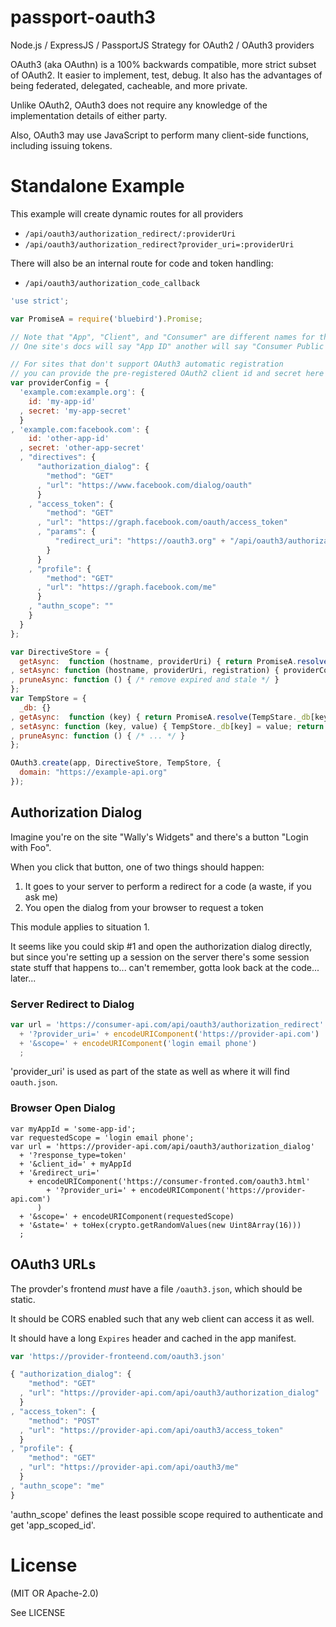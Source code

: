passport-oauth3
===============

Node.js / ExpressJS / PassportJS Strategy for OAuth2 / OAuth3 providers


OAuth3 (aka OAuthn) is a 100% backwards compatible, more strict subset of OAuth2.
It easier to implement, test, debug.
It also has the advantages of being federated, delegated, cacheable, and more private.

Unlike OAuth2, OAuth3 does not require any knowledge of the implementation details
of either party.

Also, OAuth3 may use JavaScript to perform many client-side functions,
including issuing tokens.

Standalone Example
==================

This example will create dynamic routes for all providers

  * `/api/oauth3/authorization_redirect/:providerUri`
  * `/api/oauth3/authorization_redirect?provider_uri=:providerUri`

There will also be an internal route for code and token handling:

  * `/api/oauth3/authorization_code_callback`

```javascript
'use strict';

var PromiseA = require('bluebird').Promise;

// Note that "App", "Client", and "Consumer" are different names for the same thing
// One site's docs will say "App ID" another will say "Consumer Public Key", etc - but they're the same.

// For sites that don't support OAuth3 automatic registration
// you can provide the pre-registered OAuth2 client id and secret here
var providerConfig = {
  'example.com:example.org': {
    id: 'my-app-id'
  , secret: 'my-app-secret'
  }
, 'example.com:facebook.com': {
    id: 'other-app-id'
  , secret: 'other-app-secret'
  , "directives": {
      "authorization_dialog": {
        "method": "GET"
      , "url": "https://www.facebook.com/dialog/oauth"
      }
    , "access_token": {
        "method": "GET"
      , "url": "https://graph.facebook.com/oauth/access_token"
      , "params": {
          "redirect_uri": "https://oauth3.org" + "/api/oauth3/authorization_code_callback/facebook.com"
        }
      }
    , "profile": {
        "method": "GET"
      , "url": "https://graph.facebook.com/me"
      }
    , "authn_scope": ""
    }
  }
};

var DirectiveStore = {
  getAsync:  function (hostname, providerUri) { return PromiseA.resolve(providerConfig[hostname + ':' + providerUri]); }
, setAsync: function (hostname, providerUri, registration) { providerConfig[hostname + ':' + providerUri] = registration; return PromiseA.resolve(); }
, pruneAsync: function () { /* remove expired and stale */ }
};
var TempStore = {
  _db: {}
, getAsync:  function (key) { return PromiseA.resolve(TempStare._db[key]); }
, setAsync: function (key, value) { TempStore._db[key] = value; return PromiseA.resolve(); }
, pruneAsync: function () { /* ... */ }
};

OAuth3.create(app, DirectiveStore, TempStore, {
  domain: "https://example-api.org"
});
```

Authorization Dialog
-------------------

Imagine you're on the site "Wally's Widgets" and there's a button "Login with Foo".

When you click that button, one of two things should happen:

1. It goes to your server to perform a redirect for a code (a waste, if you ask me)
2. You open the dialog from your browser to request a token

This module applies to situation 1.

It seems like you could skip #1 and open the authorization dialog directly,
but since you're setting up a session on the server there's some session state
stuff that happens to... can't remember, gotta look back at the code... later...

### Server Redirect to Dialog

```javascript
var url = 'https://consumer-api.com/api/oauth3/authorization_redirect'
  + '?provider_uri=' + encodeURIComponent('https://provider-api.com')
  + '&scope=' + encodeURIComponent('login email phone')
  ;
```

'provider_uri' is used as part of the state as well as where it will find `oauth.json`.

### Browser Open Dialog

```
var myAppId = 'some-app-id';
var requestedScope = 'login email phone';
var url = 'https://provider-api.com/api/oauth3/authorization_dialog'
  + '?response_type=token'
  + '&client_id=' + myAppId
  + '&redirect_uri='
    + encodeURIComponent('https://consumer-fronted.com/oauth3.html'
        + '?provider_uri=' + encodeURIComponent('https://provider-api.com')
      )
  + '&scope=' + encodeURIComponent(requestedScope)
  + '&state=' + toHex(crypto.getRandomValues(new Uint8Array(16)))
  ;
```

OAuth3 URLs
-----------

The provder's frontend *must* have a file `/oauth3.json`, which should be static.

It should be CORS enabled such that any web client can access it as well.

It should have a long `Expires` header and cached in the app manifest.

```javascript
var 'https://provider-fronteend.com/oauth3.json'
```

```javascript
{ "authorization_dialog": {
    "method": "GET"
  , "url": "https://provider-api.com/api/oauth3/authorization_dialog"
  }
, "access_token": {
    "method": "POST"
  , "url": "https://provider-api.com/api/oauth3/access_token"
  }
, "profile": {
    "method": "GET"
  , "url": "https://provider-api.com/api/oauth3/me"
  }
, "authn_scope": "me"
}
```

'authn_scope' defines the least possible scope required to authenticate
and get 'app_scoped_id'. 

License
=======

(MIT OR Apache-2.0)

See LICENSE
